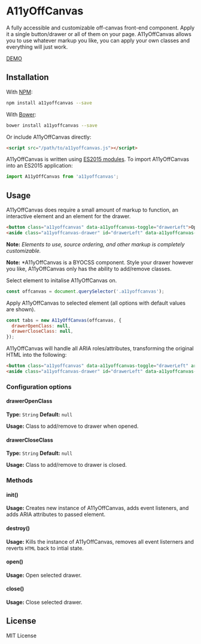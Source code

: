 # A11yOffCanvas
A fully accessible and customizable off-canvas front-end component. Apply it a single button/drawer or all of them on your page. A11yOffCanvas allows you to use whatever markup you like, you can apply your own classes and everything will just work.

[DEMO](https://codepen.io/azinasili/pen/adNZxo?editors=0010)

## Installation
With [NPM](https://www.npmjs.com/package/a11yoffcanvas):

```bash
npm install a11yoffcanvas --save
```

With [Bower](https://bower.io/):

```bash
bower install a11yoffcanvas --save
```

Or include A11yOffCanvas directly:

```html
<script src="/path/to/a11yoffcanvas.js"></script>
```

A11yOffCanvas is written using [ES2015 modules](http://2ality.com/2014/09/es6-modules-final.html). To import A11yOffCanvas into an ES2015 application:

```javascript
import A11yOffCanvas from 'a11yoffcanvas';
```


## Usage
A11yOffCanvas does require a small amount of markup to function, an interactive element and an element for the drawer.

```html
<button class="a11yoffcanvas" data-a11yoffcanvas-toggle="drawerLeft">Open drawer</button>
<aside class="a11yoffcanvas-drawer" id="drawerLeft" data-a11yoffcanvas-drawer>...</aside>
```
**Note:** *Elements to use, source ordering, and other markup is completely customizable.*

**Note:** *A11yOffCanvas is a BYOCSS component. Style your drawer however you like, A11yOffCanvas only has the ability to add/remove classes.

Select element to initalise A11yOffCanvas on.

```javascript
const offcanvas = document.querySelector('.a11yoffcanvas');
```

Apply A11yOffCanvas to selected element (all options with default values are shown).

```javascript
const tabs = new A11yOffCanvas(offcanvas, {
  drawerOpenClass: null,
  drawerCloseClass: null,
});
```

A11yOffCanvas will handle all ARIA roles/attributes, transforming the original HTML into the following:

```html
<button class="a11yoffcanvas" data-a11yoffcanvas-toggle="drawerLeft" aria-controls="drawerLeft" aria-expanded="false">Open drawer</button>
<aside class="a11yoffcanvas-drawer" id="drawerLeft" data-a11yoffcanvas-drawer aria-hidden="true">...</aside>
```


### Configuration options
#### drawerOpenClass
**Type:** `String` **Default:** `null`

**Usage:** Class to add/remove to drawer when opened.

#### drawerCloseClass
**Type:** `String` **Default:** `null`

**Usage:** Class to add/remove to drawer is closed.


### Methods

#### init()
**Usage:** Creates new instance of A11yOffCanvas, adds event listeners, and adds ARIA attributes to passed element.

#### destroy()
**Usage:** Kills the instance of A11yOffCanvas, removes all event listerners and reverts `HTML` back to intial state.

#### open()
**Usage:** Open selected drawer.

#### close()
**Usage:** Close selected drawer.


## License
MIT License
